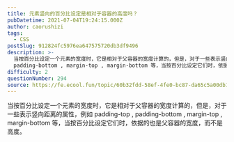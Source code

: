 ```yaml
---
title: 元素竖向的百分比设定是相对于容器的高度吗？
pubDatetime: 2021-07-04T19:24:15.000Z
author: caorushizi
tags:
  - CSS
postSlug: 912824fc5976ea647575720db3df9496
description: >-
  当按百分比设定一个元素的宽度时，它是相对于父容器的宽度计算的，但是，对于一些表示竖向距离的属性，例如 padding-top ,
  padding-bottom , margin-top , margin-bottom 等，当按百分比设定它们时，依据的也是父容器的宽度，而不是高度。
difficulty: 2
questionNumber: 294
source: https://fe.ecool.fun/topic/60b32fdd-58ef-4fe0-bc87-da65c5a00db1
---
```


当按百分比设定一个元素的宽度时，它是相对于父容器的宽度计算的，但是，对于一些表示竖向距离的属性，例如 padding-top , padding-bottom , margin-top , margin-bottom 等，当按百分比设定它们时，依据的也是父容器的宽度，而不是高度。
